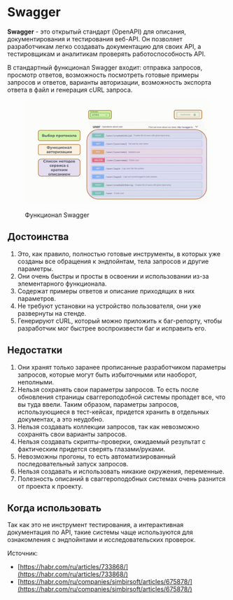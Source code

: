 # Swagger

**Swagger** - это открытый стандарт (OpenAPI) для описания, документирования и тестирования веб-API. Он позволяет разработчикам легко создавать документацию для своих API, а тестировщикам и аналитикам проверять работоспособность API.

В стандартный функционал Swagger входит: отправка запросов, просмотр ответов, возможность посмотреть готовые примеры запросов и ответов, варианты авторизации, возможность экспорта ответа в файл и генерация cURL запроса.

<figure><img src="../../.gitbook/assets/swagger.png" alt="" width="563"><figcaption><p>Функционал Swagger</p></figcaption></figure>

## Достоинства

1. Это, как правило, полностью готовые инструменты, в которых уже созданы все обращения к эндпойнтам, тела запросов и другие параметры.&#x20;
2. Они очень быстры и просты в освоении и использовании из-за элементарного функционала.&#x20;
3. Содержат примеры ответов и описание приходящих в них параметров.&#x20;
4. Не требуют установки на устройство пользователя, они уже развернуты на стенде.&#x20;
5. Генерируют cURL, который можно приложить к баг-репорту, чтобы разработчик мог быстрее воспроизвести  баг и исправить его.&#x20;

## Недостатки

1. Они хранят только заранее прописанные разработчиком параметры запросов, которые могут быть избыточными или наоборот, неполными.&#x20;
2. Нельзя сохранять свои параметры запросов. То есть после обновления страницы сваггероподобной системы пропадет все, что вы туда ввели. Таким образом, параметры запросов, использующиеся в тест-кейсах, придется хранить в отдельных документах, а это неудобно.
3. Нельзя создавать коллекции запросов, так как невозможно сохранять свои варианты запросов.
4. Нельзя создавать скрипты-проверки, ожидаемый результат с фактическим придется сверять глазами/руками.
5. Невозможны прогоны, то есть автоматизированный последовательный запуск запросов.
6. Нельзя создавать и использовать никакие окружения, переменные.&#x20;
7. Полезность описаний в сваггероподобных системах очень разнится от проекта к проекту.

## Когда использовать

Так как это не инструмент тестирования, а интерактивная документация по API, такие системы чаще используются для ознакомления с эндпойнтами и исследовательских проверок.&#x20;







Источник:&#x20;

* [https://habr.com/ru/articles/733868/](https://habr.com/ru/articles/733868/)
* [https://habr.com/ru/companies/simbirsoft/articles/675878/](https://habr.com/ru/companies/simbirsoft/articles/675878/)

